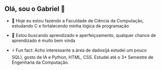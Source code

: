## Olá, sou o Gabriel 👋


- 🌱 Hoje eu estou fazendo a Faculdade de Ciência da Computação,  
      estudando C e fortalecendo minha lógica de programação
      
- 🤔 Estou buscando aprendizado e aperfeiçoamento, 
      qualquer chance de aprendizado é muito bem vinda
      
- ⚡ Fun fact: Acho interessante a área de dados(já estudei um pouco SQL), gosto de IA e Python,
                HTML, CSS.
                Estudei até o 3* Semestre de Engenharia da Computação.
